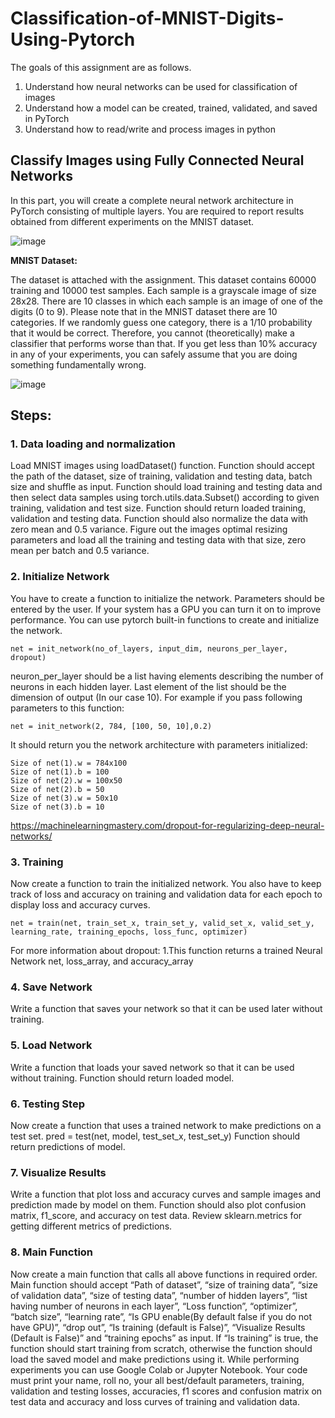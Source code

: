 # Classification-of-MNIST-Digits-Using-Pytorch

The goals of this assignment are as follows.
1. Understand how neural networks can be used for classification of images
2. Understand how a model can be created, trained, validated, and saved in PyTorch
3. Understand how to read/write and process images in python

## Classify Images using Fully Connected Neural Networks

In this part, you will create a complete neural network architecture in PyTorch consisting of multiple
layers. You are required to report results obtained from different experiments on the MNIST dataset.

![image](https://user-images.githubusercontent.com/105145104/168344671-f4405603-40db-4b17-aefd-251b7d5b3c29.png)

**MNIST Dataset:**

The dataset is attached with the assignment. This dataset contains 60000 training and 10000 test
samples. Each sample is a grayscale image of size 28x28. There are 10 classes in which each sample
is an image of one of the digits (0 to 9). Please note that in the MNIST dataset there are 10
categories. If we randomly guess one category, there is a 1/10 probability that it would be correct.
Therefore, you cannot (theoretically) make a classifier that performs worse than that. If you get
less than 10% accuracy in any of your experiments, you can safely assume that you are doing
something fundamentally wrong. 

![image](https://user-images.githubusercontent.com/105145104/168345962-8fc49ec2-001b-420a-a985-715ede5bfd82.png)

## Steps:

### 1. Data loading and normalization
Load MNIST images using loadDataset() function. Function should accept the path of the dataset,
size of training, validation and testing data, batch size and shuffle as input. Function should load training
and testing data and then select data samples using torch.utils.data.Subset() according to given training,
validation and test size. Function should return loaded training, validation and testing data. Function
should also normalize the data with zero mean and 0.5 variance. Figure out the images optimal resizing
parameters and load all the training and testing data with that size, zero mean per batch and 0.5
variance.

### 2. Initialize Network 
You have to create a function to initialize the network. Parameters should be entered by the user. If your
system has a GPU you can turn it on to improve performance. You can use pytorch built-in functions to
create and initialize the network.

`net = init_network(no_of_layers, input_dim, neurons_per_layer, dropout)`

neuron_per_layer should be a list having elements describing the number of neurons in each hidden
layer. Last element of the list should be the dimension of output (In our case 10). For example if you
pass following parameters to this function:

`net = init_network(2, 784, [100, 50, 10],0.2)`

It should return you the network architecture with parameters initialized:
```
Size of net(1).w = 784x100
Size of net(1).b = 100
Size of net(2).w = 100x50
Size of net(2).b = 50
Size of net(3).w = 50x10
Size of net(3).b = 10
```
https://machinelearningmastery.com/dropout-for-regularizing-deep-neural-networks/

### 3. Training 
Now create a function to train the initialized network. You also have to keep track of loss and accuracy
on training and validation data for each epoch to display loss and accuracy curves.

`net = train(net, train_set_x, train_set_y, valid_set_x, valid_set_y, learning_rate, training_epochs, loss_func, optimizer)`

For more information about dropout:
   1.This function returns a trained Neural Network net, loss_array, and accuracy_array
### 4. Save Network 
Write a function that saves your network so that it can be used later without training.
### 5. Load Network 
Write a function that loads your saved network so that it can be used without training. Function should
return loaded model.
### 6. Testing Step 
Now create a function that uses a trained network to make predictions on a test set.
pred = test(net, model, test_set_x, test_set_y)
Function should return predictions of model.
### 7. Visualize Results 
Write a function that plot loss and accuracy curves and sample images and prediction made by model
on them. Function should also plot confusion matrix, f1_score, and accuracy on test data. Review
sklearn.metrics for getting different metrics of predictions.
### 8. Main Function 
Now create a main function that calls all above functions in required order. Main function should accept
“Path of dataset”, “size of training data”, “size of validation data”, “size of testing data”, “number of
hidden layers”, “list having number of neurons in each layer”, “Loss function”, “optimizer”, “batch size”,
“learning rate”, “Is GPU enable(By default false if you do not have GPU)”, “drop out”, “Is training (default
is False)”, “Visualize Results (Default is False)” and “training epochs” as input. If “Is training” is true, the
function should start training from scratch, otherwise the function should load the saved model and
make predictions using it. While performing experiments you can use Google Colab or Jupyter
Notebook. Your code must print your name, roll no, your all best/default parameters, training, validation
and testing losses, accuracies, f1 scores and confusion matrix on test data and accuracy and loss curves
of training and validation data.
